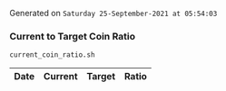 Generated on `Saturday 25-September-2021 at 05:54:03`

### Current to Target Coin Ratio
`current_coin_ratio.sh`

Date|Current|Target|Ratio
---|---|---|---
